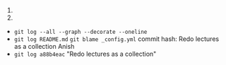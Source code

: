 1.
2.

- `git log --all --graph --decorate --oneline`
- `git log README.md` `git blame _config.yml` commit hash: Redo lectures as a collection
  Anish
- `git log a88b4eac` "Redo lectures as a collection"
